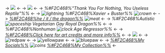 -> ![](https://i.ibb.co/HNQzXv5/975-F3907-7916-4-C12-93-A6-BE1-CDDF105-C9.png) <-
-> ![](https://i.ibb.co/3yV4rB3/F3135-F9-E-AB19-4-D67-8699-E3948-E38107-E.gif) <-
-> *%#F2C468%"Thank You For Nothing, You Useless Reptile"%%* <-
-> *![lightning](https://64.media.tumblr.com/d2f93435250e7c54b87b72193a755a83/9e7c7ea502c31880-93/s75x75_c1/9db158e8994d738fa63be07c973929d288926390.gif) %#F2C468%Xavier + Buster%% ![crown](https://64.media.tumblr.com/419648e0d9bc3624e17f59cf1c34e467/b8c2584f16662b95-1e/s75x75_c1/91b0029f2fe430dd260be44bbadfc93fcf096bab.gif)* <-
-> *[%#F2C468%he / it / the dragon%%](https://pronouns.cc/@Cyadical) ![meat](https://64.media.tumblr.com/196ed801842aa4070670322644b972c2/68e63646d70e6018-04/s75x75_c1/cf4df9f1441ad2d58ee4200b18e89ce805d1ba90.gif)* <-
-> *%#F2C468%Autistic ![spaceship](https://64.media.tumblr.com/ea6973728121688cc03d3e2b16936184/68e63646d70e6018-c7/s75x75_c1/25f938863336a5cf6df95ad983abb61ba0dc6c46.pnj) Vegetarian Gay Royal Dragon%%* <-
-> *%#F2C468%Nonhuman ![clock](https://i.ibb.co/cwNjVWR/DDEB3-BCA-8-E11-4-B1-A-B170-FE9365-DD1685.gif) Age Regressor%%* <-
-> [*%#F2C468%Click here for art credits and more info%%*](https://toyhou.se/22139775.buster) <-
-> ![](https://64.media.tumblr.com/cd93e11caab7b7aedf37e504d2338654/b90dd0701065fb57-2d/s540x810/fb7986ea771a97ae4c1d8932478a163c2137d859.gif) <-
-> ![redpaw](https://64.media.tumblr.com/3526b31de23c8df7a0279f5cbfd613d6/ba26780055d59e6c-87/s75x75_c1/dafa9207bcc19ed438df0b30926068d479d89bbb.gif) <-
-> ![yellowpaw](https://64.media.tumblr.com/3526b31de23c8df7a0279f5cbfd613d6/ba26780055d59e6c-87/s75x75_c1/dafa9207bcc19ed438df0b30926068d479d89bbb.gif) <-
-> ![bluepaw](https://64.media.tumblr.com/3526b31de23c8df7a0279f5cbfd613d6/ba26780055d59e6c-87/s75x75_c1/dafa9207bcc19ed438df0b30926068d479d89bbb.gif) <-
-> *[%#F2C468%My Socials%%](https://linktr.ee/Cyadical) ![coins](https://64.media.tumblr.com/d3a9276680bd76e24b97d0cb197b21d9/5baff56e2a8778f3-18/s75x75_c1/b86ab12b574b1e3fb51acae03cb39453e5783520.gif) [%#F2C468%My Collection%%](https://rentry.co/ToyCollection)* <-